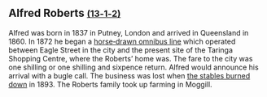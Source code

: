 ## Alfred Roberts <small>[(13‑1‑2)](https://brisbane.discovereverafter.com/profile/31968336 "Go to Memorial Information" )</small>

Alfred was born in 1837 in Putney, London and arrived in Queensland in 1860. In 1872 he began a [horse‑drawn omnibus line](https://trove.nla.gov.au/newspaper/article/3523264?searchTerm=Roberts) which operated between Eagle Street in the city and the present site of the Taringa Shopping Centre, where the Roberts’ home was. The fare to the city was one shilling or one shilling and sixpence return. Alfred would announce his arrival with a bugle call. The business was lost when [the stables burned down](https://trove.nla.gov.au/newspaper/article/174074822) in 1893. The Roberts family took up farming in Moggill.

<!-- https://trove.nla.gov.au/newspaper/article/173473167 -->
